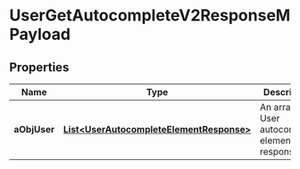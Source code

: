 

# UserGetAutocompleteV2ResponseMPayload

## Properties

Name | Type | Description | Notes
------------ | ------------- | ------------- | -------------
**aObjUser** | [**List&lt;UserAutocompleteElementResponse&gt;**](UserAutocompleteElementResponse.md) | An array of User autocomplete element response. | 




